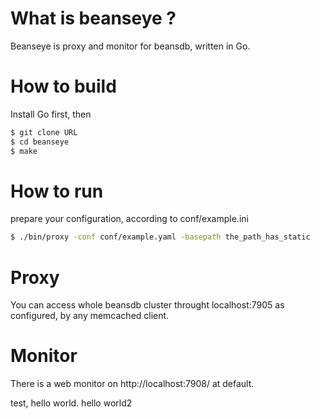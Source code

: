 # What is beanseye ?

Beanseye is proxy and monitor for beansdb, written in Go.

# How to build

Install Go first, then 
``` bash
$ git clone URL
$ cd beanseye
$ make
```

# How to run 

prepare your configuration, according to conf/example.ini
``` bash
$ ./bin/proxy -conf conf/example.yaml -basepath the_path_has_static
```

# Proxy

You can access whole beansdb cluster throught localhost:7905
as configured, by any memcached client.

# Monitor

There is a web monitor on http://localhost:7908/ at default.

test, hello world.
hello world2
